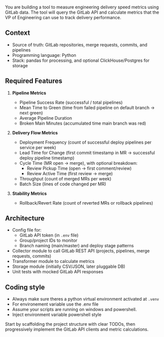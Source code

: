 You are building a tool to measure engineering delivery speed metrics using GitLab data. 
The tool will query the GitLab API and calculate metrics that the VP of Engineering can use to track delivery performance. 

## Context
- Source of truth: GitLab repositories, merge requests, commits, and pipelines
- Programming language: Python
- Stack: pandas for processing, and optional ClickHouse/Postgres for storage

## Required Features
1. **Pipeline Metrics**
   - Pipeline Success Rate (successful / total pipelines)
   - Mean Time to Green (time from failed pipeline on default branch → next green)
   - Average Pipeline Duration
   - Broken Main Minutes (accumulated time main branch was red)

2. **Delivery Flow Metrics**
   - Deployment Frequency (count of successful deploy pipelines per service per week)
   - Lead Time for Change (first commit timestamp in MR → successful deploy pipeline timestamp)
   - Cycle Time (MR open → merge), with optional breakdown:
     * Review Pickup Time (open → first comment/review)
     * Review Active Time (first review → merge)
   - Throughput (count of merged MRs per week)
   - Batch Size (lines of code changed per MR)

3. **Stability Metrics**
   - Rollback/Revert Rate (count of reverted MRs or rollback pipelines)

## Architecture
- Config file for:
  * GitLab API token (in `.env` file)
  * Group/project IDs to monitor
  * Branch naming (main/master) and deploy stage patterns
- Collector module to call GitLab REST API (projects, pipelines, merge requests, commits)
- Transformer module to calculate metrics
- Storage module (initially CSV/JSON, later pluggable DB)
- Unit tests with mocked GitLab API responses

## Coding style

- Always make sure theres a python virtual environment activated at `.venv`
- For environement variable use the .env file
- Assume your scripts are running on windows and powershell.
- Inject environment variable powershell style

Start by scaffolding the project structure with clear TODOs, then progressively implement the GitLab API clients and metric calculations.